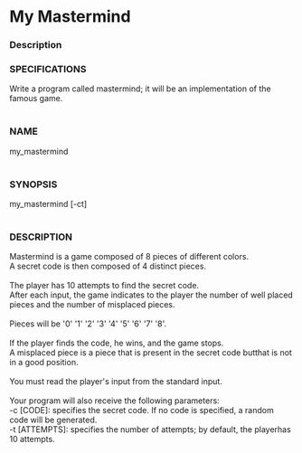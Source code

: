 # My Mastermind<br>
### Description<br>
### SPECIFICATIONS<br>
Write a program called mastermind; it will be an implementation of the famous game.<br>
<br>
### NAME<br>
my_mastermind<br>
<br>
### SYNOPSIS<br>
my_mastermind [-ct]<br>
<br>
### DESCRIPTION<br>
Mastermind is a game composed of 8 pieces of different colors.<br>
A secret code is then composed of 4 distinct pieces.<br>
<br>
The player has 10 attempts to find the secret code.<br>
After each input, the game indicates to the player the number of well placed pieces and the number of misplaced pieces.<br>
<br>
Pieces will be '0' '1' '2' '3' '4' '5' '6' '7' '8'.<br>
<br>
If the player finds the code, he wins, and the game stops.<br>
A misplaced piece is a piece that is present in the secret code butthat is not in a good position.<br>
<br>
You must read the player's input from the standard input.<br>
<br>
Your program will also receive the following parameters:<br>
-c [CODE]: specifies the secret code. If no code is specified, a random code will be generated.<br>
-t [ATTEMPTS]: specifies the number of attempts; by default, the playerhas 10 attempts.<br>
